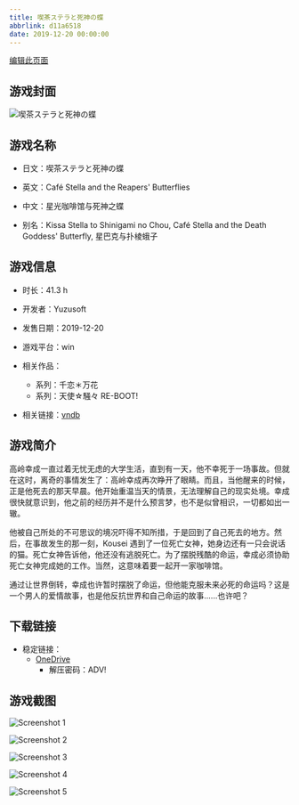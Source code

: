 ```yaml
---
title: 喫茶ステラと死神の蝶
abbrlink: d11a6518
date: 2019-12-20 00:00:00
---
```

[编辑此页面](https://github.com/ACG-3/ADV3-source/blob/main/source/_posts/games/%E5%96%AB%E8%8C%B6%E3%82%B9%E3%83%86%E3%83%A9%E3%81%A8%E6%AD%BB%E7%A5%9E%E3%81%AE%E8%9D%B6.md)

## 游戏封面

![喫茶ステラと死神の蝶](https://pan.timero.xyz/onedrive/img_lib_001/%E5%96%AB%E8%8C%B6%E3%82%B9%E3%83%86%E3%83%A9%E3%81%A8%E6%AD%BB%E7%A5%9E%E3%81%AE%E8%9D%B6_cover.avif)


## 游戏名称

- 日文：喫茶ステラと死神の蝶
- 英文：Café Stella and the Reapers' Butterflies
- 中文：星光咖啡馆与死神之蝶

- 别名：Kissa Stella to Shinigami no Chou, Café Stella and the Death Goddess' Butterfly, 星巴克与扑棱蛾子


## 游戏信息

- 时长：41.3 h
- 开发者：Yuzusoft
- 发售日期：2019-12-20
- 游戏平台：win
- 相关作品：
   - 系列：千恋＊万花
   - 系列：天使☆騒々 RE-BOOT!

- 相关链接：[vndb](https://vndb.org/v26414)


## 游戏简介

高岭幸成一直过着无忧无虑的大学生活，直到有一天，他不幸死于一场事故。但就在这时，离奇的事情发生了：高岭幸成再次睁开了眼睛。而且，当他醒来的时候，正是他死去的那天早晨。他开始重温当天的情景，无法理解自己的现实处境。幸成很快就意识到，他之前的经历并不是什么预言梦，也不是似曾相识，一切都如出一辙。

他被自己所处的不可思议的境况吓得不知所措，于是回到了自己死去的地方。然后，在事故发生的那一刻，Kousei 遇到了一位死亡女神，她身边还有一只会说话的猫。死亡女神告诉他，他还没有逃脱死亡。为了摆脱残酷的命运，幸成必须协助死亡女神完成她的工作。当然，这意味着要一起开一家咖啡馆。

通过让世界倒转，幸成也许暂时摆脱了命运，但他能克服未来必死的命运吗？这是一个男人的爱情故事，也是他反抗世界和自己命运的故事......也许吧？




## 下载链接

- 稳定链接：
    - [OneDrive](https://pan.timero.xyz/onedrive/adv_lib_001/%E5%96%AB%E8%8C%B6%E3%82%B9%E3%83%86%E3%83%A9%E3%81%A8%E6%AD%BB%E7%A5%9E%E3%81%AE%E8%9D%B6)
        - 解压密码：ADV!



## 游戏截图


![Screenshot 1](https://pan.timero.xyz/onedrive/img_lib_001/%E5%96%AB%E8%8C%B6%E3%82%B9%E3%83%86%E3%83%A9%E3%81%A8%E6%AD%BB%E7%A5%9E%E3%81%AE%E8%9D%B6_Screenshot_1.avif)

![Screenshot 2](https://pan.timero.xyz/onedrive/img_lib_001/%E5%96%AB%E8%8C%B6%E3%82%B9%E3%83%86%E3%83%A9%E3%81%A8%E6%AD%BB%E7%A5%9E%E3%81%AE%E8%9D%B6_Screenshot_2.avif)

![Screenshot 3](https://pan.timero.xyz/onedrive/img_lib_001/%E5%96%AB%E8%8C%B6%E3%82%B9%E3%83%86%E3%83%A9%E3%81%A8%E6%AD%BB%E7%A5%9E%E3%81%AE%E8%9D%B6_Screenshot_3.avif)

![Screenshot 4](https://pan.timero.xyz/onedrive/img_lib_001/%E5%96%AB%E8%8C%B6%E3%82%B9%E3%83%86%E3%83%A9%E3%81%A8%E6%AD%BB%E7%A5%9E%E3%81%AE%E8%9D%B6_Screenshot_4.avif)

![Screenshot 5](https://pan.timero.xyz/onedrive/img_lib_001/%E5%96%AB%E8%8C%B6%E3%82%B9%E3%83%86%E3%83%A9%E3%81%A8%E6%AD%BB%E7%A5%9E%E3%81%AE%E8%9D%B6_Screenshot_5.avif)

